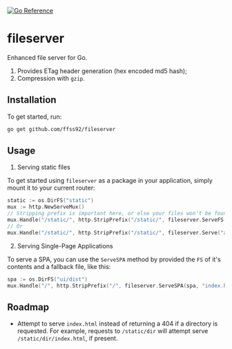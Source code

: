 [![Go Reference](https://pkg.go.dev/badge/github.com/ffss92/fileserver.svg)](https://pkg.go.dev/github.com/ffss92/fileserver)

# fileserver

Enhanced file server for Go.

1. Provides ETag header generation (hex encoded md5 hash);
1. Compression with `gzip`.

## Installation

To get started, run:

```bash
go get github.com/ffss92/fileserver
```

## Usage

1. Serving static files

To get started using `fileserver` as a package in your application, simply mount it to your current router:

```go
static := os.DirFS("static")
mux := http.NewServeMux()
// Stripping prefix is important here, or else your files won't be found.
mux.Handle("/static/", http.StripPrefix("/static/", fileserver.ServeFS(static)))
// Or
mux.Handle("/static/", http.StripPrefix("/static/", fileserver.Serve("assets")))
```

2. Serving Single-Page Applications

To serve a SPA, you can use the `ServeSPA` method by provided the `FS` of it's contents
and a fallback file, like this:

```go
spa := os.DirFS("ui/dist")
mux.Handle("/", http.StripPrefix("/", fileserver.ServeSPA(spa, "index.html")))
```

## Roadmap

- Attempt to serve `index.html` instead of returning a 404 if a
  directory is requested. For example, requests to `/static/dir`
  will attempt serve `/static/dir/index.html`, if present.
